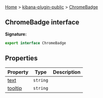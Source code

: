 [Home](./index) &gt; [kibana-plugin-public](./kibana-plugin-public.md) &gt; [ChromeBadge](./kibana-plugin-public.chromebadge.md)

## ChromeBadge interface


<b>Signature:</b>

```typescript
export interface ChromeBadge 
```

## Properties

|  Property | Type | Description |
|  --- | --- | --- |
|  [text](./kibana-plugin-public.chromebadge.text.md) | <code>string</code> |  |
|  [tooltip](./kibana-plugin-public.chromebadge.tooltip.md) | <code>string</code> |  |

